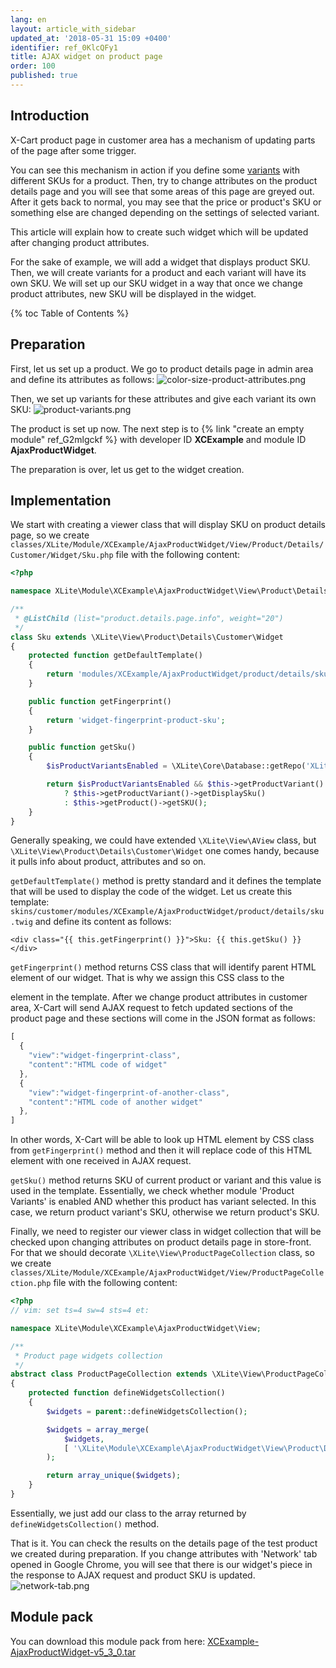 ```yaml
---
lang: en
layout: article_with_sidebar
updated_at: '2018-05-31 15:09 +0400'
identifier: ref_0KlcQFy1
title: AJAX widget on product page
order: 100
published: true
---
```

## Introduction

X-Cart product page in customer area has a mechanism of updating parts of the page after some trigger. 

You can see this mechanism in action if you define some [variants](https://market.x-cart.com/addons/product-variants.html) with different SKUs for a product. Then, try to change attributes on the product details page and you will see that some areas of this page are greyed out. After it gets back to normal, you may see that the price or product's SKU or something else are changed depending on the settings of selected variant.

This article will explain how to create such widget which will be updated after changing product attributes.

For the sake of example, we will add a widget that displays product SKU. Then, we will create variants for a product and each variant will have its own SKU. We will set up our SKU widget in a way that once we change product attributes, new SKU will be displayed in the widget.

{% toc Table of Contents %}

## Preparation

First, let us set up a product. We go to product details page in admin area and define its attributes as follows:
![color-size-product-attributes.png]({{site.baseurl}}/attachments/ref_0KlcQFy1/color-size-product-attributes.png)

Then, we set up variants for these attributes and give each variant its own SKU:
![product-variants.png]({{site.baseurl}}/attachments/ref_0KlcQFy1/product-variants.png)

The product is set up now. The next step is to {% link "create an empty module" ref_G2mlgckf %} with developer ID **XCExample** and module ID **AjaxProductWidget**.

The preparation is over, let us get to the widget creation.

## Implementation

We start with creating a viewer class that will display SKU on product details page, so we create `classes/XLite/Module/XCExample/AjaxProductWidget/View/Product/Details/Customer/Widget/Sku.php` file with the following content:

```php
<?php

namespace XLite\Module\XCExample\AjaxProductWidget\View\Product\Details\Customer\Widget;

/**
 * @ListChild (list="product.details.page.info", weight="20")
 */ 
class Sku extends \XLite\View\Product\Details\Customer\Widget
{
    protected function getDefaultTemplate()
    {
        return 'modules/XCExample/AjaxProductWidget/product/details/sku.twig';
    }

    public function getFingerprint()
    {
        return 'widget-fingerprint-product-sku';
    }

    public function getSku()
    {
        $isProductVariantsEnabled = \XLite\Core\Database::getRepo('XLite\Model\Module')->isModuleEnabled('XC\ProductVariants');

        return $isProductVariantsEnabled && $this->getProductVariant()
            ? $this->getProductVariant()->getDisplaySku()
            : $this->getProduct()->getSKU();
    }
}
```

Generally speaking, we could have extended `\XLite\View\AView` class, but `\XLite\View\Product\Details\Customer\Widget` one comes handy, because it pulls info about product, attributes and so on.

`getDefaultTemplate()` method is pretty standard and it defines the template that will be used to display the code of the widget. Let us create this template: `skins/customer/modules/XCExample/AjaxProductWidget/product/details/sku.twig` and define its content as follows:

```twig
<div class="{{ this.getFingerprint() }}">Sku: {{ this.getSku() }}</div>
```

`getFingerprint()` method returns CSS class that will identify parent HTML element of our widget.  That is why we assign this CSS class to the <div> element in the template. After we change product attributes in customer area, X-Cart will send AJAX request to fetch updated sections of the product page and these sections will come in the JSON format as follows:
  
```js
[
  {
    "view":"widget-fingerprint-class",
    "content":"HTML code of widget"
  },
  {
    "view":"widget-fingerprint-of-another-class",
    "content":"HTML code of another widget"
  },
]
```
In other words, X-Cart will be able to look up HTML element by CSS class from `getFingerprint()` method and then it will replace code of this HTML element with one received in AJAX request.

`getSku()` method returns SKU of current product or variant and this value is used in the template. Essentially, we check whether module 'Product Variants' is enabled AND whether this product has variant selected. In this case, we return product variant's SKU, otherwise we return product's SKU.

Finally, we need to register our viewer class in widget collection that will be checked upon changing attributes on product details page in store-front. For that we should decorate `\XLite\View\ProductPageCollection` class, so we create `classes/XLite/Module/XCExample/AjaxProductWidget/View/ProductPageCollection.php` file with the following content:

```php
<?php
// vim: set ts=4 sw=4 sts=4 et:

namespace XLite\Module\XCExample\AjaxProductWidget\View;

/**
 * Product page widgets collection
 */
abstract class ProductPageCollection extends \XLite\View\ProductPageCollection implements \XLite\Base\IDecorator
{
    protected function defineWidgetsCollection()
    {
        $widgets = parent::defineWidgetsCollection();

        $widgets = array_merge(
            $widgets,
            [ '\XLite\Module\XCExample\AjaxProductWidget\View\Product\Details\Customer\Widget\Sku' ]
        );

        return array_unique($widgets);
    }    
}
```

Essentially, we just add our class to the array returned by `defineWidgetsCollection()` method.

That is it. You can check the results on the details page of the test product we created during preparation. If you change attributes with 'Network' tab opened in Google Chrome, you will see that there is our widget's piece in the response to AJAX request and product SKU is updated.
![network-tab.png]({{site.baseurl}}/attachments/ref_0KlcQFy1/network-tab.png)

## Module pack

You can download this module pack from here: [XCExample-AjaxProductWidget-v5_3_0.tar]({{site.baseurl}}/attachments/modules/XCExample-AjaxProductWidget-v5_3_0.tar>)
